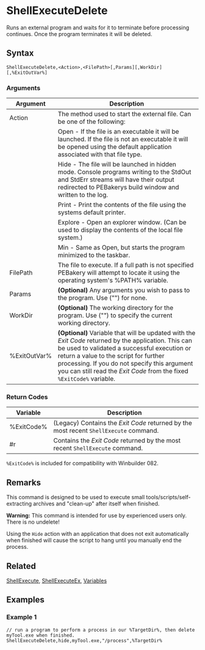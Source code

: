 # ShellExecuteDelete

Runs an external program and waits for it to terminate before processing continues. Once the program terminates it will be deleted.

## Syntax

```pebakery
ShellExecuteDelete,<Action>,<FilePath>[,Params][,WorkDir][,%ExitOutVar%]
```

### Arguments

| Argument | Description |
| --- | --- |
| Action | The method used to start the external file. Can be one of the following: |
|| Open - If the file is an executable it will be launched. If the file is not an executable it will be opened using the default application associated with that file type.  |
|| Hide - The file will be launched in hidden mode. Console programs writing to the StdOut and StdErr streams will have their output redirected to PEBakerys build window and written to the log. |
|| Print - Print the contents of the file using the systems default printer. |
|| Explore - Open an explorer window. (Can be used to display the contents of the local file system.) |
|| Min - Same as Open, but starts the program minimized to the taskbar. |
| FilePath | The file to execute. If a full path is not specified PEBakery will attempt to locate it using the operating system's %PATH% variable. |
| Params | **(Optional)** Any arguments you wish to pass to the program. Use ("") for none. |
| WorkDir | **(Optional)** The working directory for the program. Use ("") to specify the current working directory. |
| %ExitOutVar% | **(Optional)** Variable that will be updated with the *Exit Code* returned by the application. This can be used to validated a successful execution or return a value to the script for further processing. If you do not specify this argument you can still read the *Exit Code* from the fixed `%ExitCode%` variable. |

### Return Codes

| Variable | Description |
| --- | --- |
| %ExitCode% | (Legacy) Contains the *Exit Code* returned by the most recent `ShellExecute` command. |
| #r | Contains the *Exit Code* returned by the most recent `ShellExecute` command. |

`%ExitCode%` is included for compatibility with Winbuilder 082.

## Remarks

This command is designed to be used to execute small tools/scripts/self-extracting archives and "clean-up" after itself when finished.

**Warning:**
This command is intended for use by experienced users only. There is no undelete!

Using the `Hide` action with an application that does not exit automatically when finished will cause the script to hang until you manually end the process.

## Related

[ShellExecute](./ShellExecute.md), [ShellExecuteEx](./ShellExecuteEx.md), [Variables](./LangRef/Variables.md)

## Examples

### Example 1

```pebakery
// run a program to perform a process in our %TargetDir%, then delete myTool.exe when finished.
ShellExecuteDelete,hide,myTool.exe,"/process",%TargetDir%
```